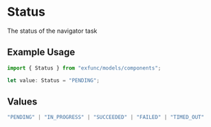 # Status

The status of the navigator task

## Example Usage

```typescript
import { Status } from "exfunc/models/components";

let value: Status = "PENDING";
```

## Values

```typescript
"PENDING" | "IN_PROGRESS" | "SUCCEEDED" | "FAILED" | "TIMED_OUT"
```